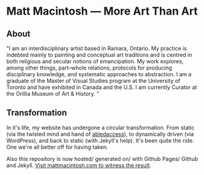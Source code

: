 # Matt Macintosh &mdash; More Art Than Art

## About

"I am an interdisciplinary artist based in Ramara, Ontario. My practice is indebted mainly to painting and conceptual art traditions and is centred in both religious and secular notions of emancipation. My work explores, among other things, part–whole relations, protocols for producing disciplinary knowledge, and systematic approaches to abstraction. I am a graduate of the Master of Visual Studies program at the University of Toronto and have exhibited in Canada and the U.S. I am currently Curator at the Orillia Museum of Art & History. "

## Transformation

In it's life, my website has undergone a circular transformation. From static (via the twisted mind and hand of <a href="http://abledaccess.com/">abledaccess</a>), to dynamically driven (via WordPress), and back to static (with Jekyll's help). It's been quite the ride. One we're all better off for having taken.

Also this repository is now hosted/ generated on/ with Github Pages/ Github and Jekyll. <a href="http://mattmacintosh.com">Visit mattmacintosh.com to witness the result</a>.